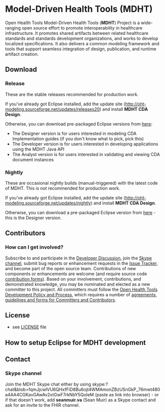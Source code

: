 Model-Driven Health Tools (MDHT)
======
Open Health Tools Model-Driven Health Tools (**MDHT**) Project is a wide-ranging open source effort to promote interoperability in healthcare infrastructure. It promotes shared artifacts between related healthcare standards and standards development organizations, and works to develop localized specifications. It also delivers a common modeling framework and tools that support seamless integration of design, publication, and runtime artifact creation.

## Download
### Release
These are the stable releases recommended for production work.

If you've already got Eclipse installed, add the update site (http://oht-modeling.sourceforge.net/updates/releases20) and install **MDHT CDA Design**.

Otherwise, you can download pre-packaged Eclipse versions from [here](https://sourceforge.net/projects/oht-modeling/files/Releases/Products/):
* The Designer version is for users interested in modeling CDA Implementation guides (if you don't know what to pick, pick this)
* The Developer version is for users interested in developing applications using the MDHT Java API
* The Analyst version is for users interested in validating and viewing CDA document instances

### Nightly
These are occasional nightly builds (manual-triggered) with the latest code of MDHT. This is not recommended for production work.

If you've already got Eclipse installed, add the update site (http://oht-modeling.sourceforge.net/updates/nightly) and install **MDHT CDA Design**.

Otherwise, you can download a pre-packaged Eclipse version from [here](https://sourceforge.net/projects/oht-modeling/files/Nightly%20Builds/Products/cda.design.site/) - this is the Designer version.


## Contributors

### How can I get involved?
Subscribe to and participate in the [Developer Discussion](https://mdht.projects.openhealthtools.org/ds/viewForums.do), join the [Skype channel](skype:?chat&blob=fqmJjcwlVU6QHxfFiD8Bu6ojt4WMAmonZBzUSnGkP_76mwt480a4AA4CGKavGAwAv2xtGwF7rkNbY5QoIeM), submit bug reports or enhancement requests in the [Issue Tracker](https://mdht.projects.openhealthtools.org/servlets/ProjectIssues), and become part of the open source team. Contributions of new components or enhancements are welcome (and require source code [contribution forms](http://openhealthtools.org/legal.htm#agreements)). Based on your involvement, contributions, and demonstrated knowledge, you may be nominated and elected as a new committer to this project. All committers must follow the [Open Health Tools Development Policy and Process](http://openhealthtools.org/Documents/Open%20Health%20Tools%20-%20Development%20Process.pdf), which requires a number of [agreements, guidelines and forms for Committers and Contributors](http://openhealthtools.org/legal.htm#agreements).

## License 
* see [LICENSE](https://github.com/mdht/mdht/blob/develop/LICENSE) file

## How to setup Eclipse for MDHT development
*<this part needs to be filled in>*

## Contact

### Skype channel

Join the MDHT Skype chat either by using skype:?chat&blob=fqmJjcwlVU6QHxfFiD8Bu6ojt4WMAmonZBzUSnGkP_76mwt480a4AA4CGKavGAwAv2xtGwF7rkNbY5QoIeM (paste as link into browser) - or if that doesn't work, add **seanmuir.va** (Sean Muir) as a Skype contact and ask for an invite to the FHIR channel.

